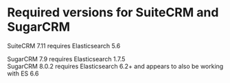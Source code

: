 # Required versions for SuiteCRM and SugarCRM
SuiteCRM 7.11 requires Elasticsearch 5.6  

SugarCRM 7.9 requires Elasticsearch 1.7.5  
SugarCRM 8.0.2 requires Elasticsearch 6.2+ and appears to also be working with ES 6.6  
